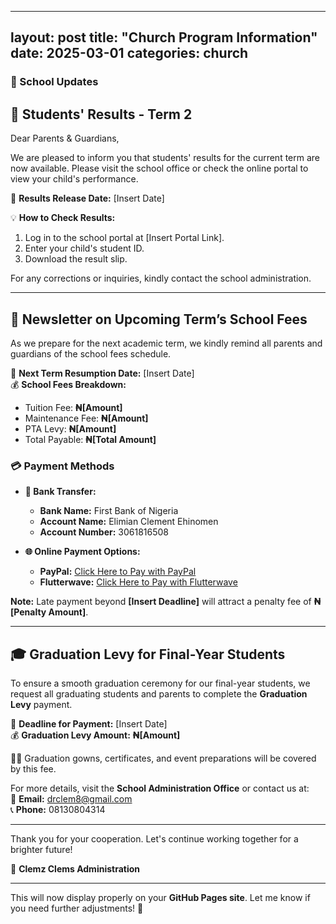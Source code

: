 
---
layout: post
title: "Church Program Information"
date: 2025-03-01
categories: church
---

### **🏫 School Updates**  

## **📌 Students' Results - Term 2**  
Dear Parents & Guardians,  

We are pleased to inform you that students' results for the current term are now available. Please visit the school office or check the online portal to view your child's performance.  

📅 **Results Release Date:** [Insert Date]  

💡 **How to Check Results:**  
1. Log in to the school portal at [Insert Portal Link].  
2. Enter your child's student ID.  
3. Download the result slip.  

For any corrections or inquiries, kindly contact the school administration.  

---

## **📢 Newsletter on Upcoming Term’s School Fees**  
As we prepare for the next academic term, we kindly remind all parents and guardians of the school fees schedule.  

📅 **Next Term Resumption Date:** [Insert Date]  
💰 **School Fees Breakdown:**  
- Tuition Fee: **₦[Amount]**  
- Maintenance Fee: **₦[Amount]**  
- PTA Levy: **₦[Amount]**  
- Total Payable: **₦[Total Amount]**  

### **💳 Payment Methods**  
- **🏦 Bank Transfer:**  
  - **Bank Name:** First Bank of Nigeria  
  - **Account Name:** Elimian Clement Ehinomen  
  - **Account Number:** 3061816508  

- **🌐 Online Payment Options:**  
  - **PayPal:** [Click Here to Pay with PayPal](https://paypal.me/clemzclems?country.x=AE&locale.x=en_US)  
  - **Flutterwave:** [Click Here to Pay with Flutterwave](https://flutterwave.com/pay/schoolfees2025)  

**Note:** Late payment beyond **[Insert Deadline]** will attract a penalty fee of **₦[Penalty Amount]**.  

---

## **🎓 Graduation Levy for Final-Year Students**  
To ensure a smooth graduation ceremony for our final-year students, we request all graduating students and parents to complete the **Graduation Levy** payment.  

📅 **Deadline for Payment:** [Insert Date]  
💰 **Graduation Levy Amount:** **₦[Amount]**  

👨‍🎓 Graduation gowns, certificates, and event preparations will be covered by this fee.  

For more details, visit the **School Administration Office** or contact us at:  
📧 **Email:** drclem8@gmail.com  
📞 **Phone:** 08130804314  

---

Thank you for your cooperation. Let's continue working together for a brighter future!  

📌 **Clemz Clems Administration**  

---

This will now display properly on your **GitHub Pages site**. Let me know if you need further adjustments! 🚀
